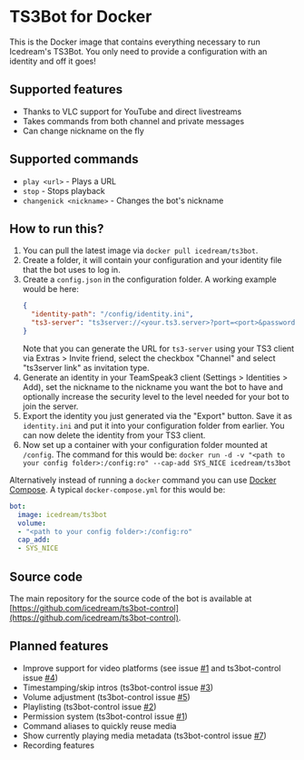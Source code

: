 # TS3Bot for Docker

This is the Docker image that contains everything necessary to run Icedream's TS3Bot. You only need to provide a configuration with an identity and off it goes!

## Supported features

- Thanks to VLC support for YouTube and direct livestreams
- Takes commands from both channel and private messages
- Can change nickname on the fly

## Supported commands

- `play <url>` - Plays a URL
- `stop` - Stops playback
- `changenick <nickname>` - Changes the bot's nickname

## How to run this?

1. You can pull the latest image via `docker pull icedream/ts3bot`.
2. Create a folder, it will contain your configuration and your identity file that the bot uses to log in.
3. Create a `config.json` in the configuration folder. A working example would be here:
   ```json
   {
     "identity-path": "/config/identity.ini",
     "ts3-server": "ts3server://<your.ts3.server>?port=<port>&password=<password>&channel=<channelpath>"
   }
   ```
   Note that you can generate the URL for `ts3-server` using your TS3 client via Extras > Invite friend, select the checkbox "Channel" and select "ts3server link" as invitation type.
4. Generate an identity in your TeamSpeak3 client (Settings > Identities > Add), set the nickname to the nickname you want the bot to have and optionally increase the security level to the level needed for your bot to join the server.
5. Export the identity you just generated via the "Export" button. Save it as `identity.ini` and put it into your configuration folder from earlier. You can now delete the identity from your TS3 client.
6. Now set up a container with your configuration folder mounted at `/config`. The command for this would be: `docker run -d -v "<path to your config folder>:/config:ro" --cap-add SYS_NICE icedream/ts3bot`

Alternatively instead of running a `docker` command you can use [Docker Compose](https://docs.docker.com/compose/). A typical `docker-compose.yml` for this would be:

```yaml
bot:
  image: icedream/ts3bot
  volume:
  - "<path to your config folder>:/config:ro"
  cap_add:
  - SYS_NICE
```

## Source code

The main repository for the source code of the bot is available at [https://github.com/icedream/ts3bot-control](https://github.com/icedream/ts3bot-control).

## Planned features

- Improve support for video platforms (see issue [#1](https://github.com/icedream/ts3bot-docker/issues/1) and ts3bot-control issue [#4](https://github.com/icedream/ts3bot-control/issues/4))
- Timestamping/skip intros (ts3bot-control issue [#3](https://github.com/icedream/ts3bot-control/issues/3))
- Volume adjustment (ts3bot-control issue [#5](https://github.com/icedream/ts3bot-control/issues/5))
- Playlisting (ts3bot-control issue [#2](https://github.com/icedream/ts3bot-control/issues/2))
- Permission system (ts3bot-control issue [#1](https://github.com/icedream/ts3bot-control/issues/1))
- Command aliases to quickly reuse media
- Show currently playing media metadata (ts3bot-control issue [#7](https://github.com/icedream/ts3bot-control/issues/7))
- Recording features